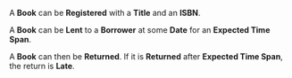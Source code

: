 A __Book__ can be __Registered__ with a __Title__ and an __ISBN__.

A __Book__ can be __Lent__ to a __Borrower__ at some __Date__ for an __Expected Time Span__.

A __Book__ can then be __Returned__. If it is __Returned__ after __Expected Time Span__, the return is __Late__.